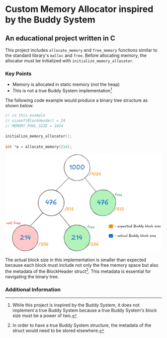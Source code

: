# Custom Memory Allocator inspired by the Buddy System

## An educational project written in C

This project includes `allocate_memory` and `free_memory` functions similar to the standard library's `malloc` and `free`. Before allocating memory, the allocator must be initialized with `initialize_memory_allocator`.

### Key Points

- Memory is allocated in static memory (not the heap)
- This is not a true Buddy System implementation[^1]

The following code example would produce a binary tree structure as shown below:

```c
// in this example 
// sizeof(BlockHeader) = 24
// MEMORY_POOL_SIZE = 1024

initialize_memory_allocator();

int *a = allocate_memory(214);
```
![alt text](<buddy-ish system.png>)

The actual block size in this implementation is smaller than expected because each block must include not only the free memory space but also the metadata of the BlockHeader struct[^2]. This metadata is essential for navigating the binary tree.

### Additional Information

[^1]: While this project is inspired by the Buddy System, it does not implement a true Buddy System because a true Buddy System's block size must be a power of two.

[^2]: In order to have a true Buddy System structure, the metadata of the struct would need to be stored elsewhere.